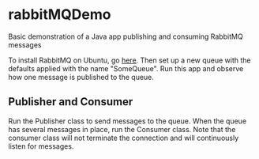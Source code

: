 # rabbitMQDemo

Basic demonstration of a Java app publishing and consuming RabbitMQ messages

To install RabbitMQ on Ubuntu, go [here](https://www.vultr.com/docs/install-rabbitmq-server-ubuntu-20-04-lts). Then set
  up a new queue with the defaults applied with the name "SomeQueue". Run this app and observe how one message is published 
to the queue.

## Publisher and Consumer

Run the Publisher class to send messages to the queue. When the queue has several messages in place, run the Consumer class.
Note that the consumer class will not terminate the connection and will continuously listen for messages.